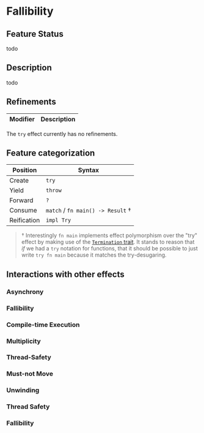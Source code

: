 # Fallibility

## Feature Status

todo

## Description

todo

## Refinements

| Modifier | Description |
| -------- | ----------- |

The `try` effect currently has no refinements.

## Feature categorization

| Position    | Syntax                            |
| ----------- | --------------------------------- |
| Create      | `try`                             |
| Yield       | `throw`                           |
| Forward     | `?`                               |
| Consume     | `match` / `fn main() -> Result` † |
| Reification | `impl Try`                        |

> † Interestingly `fn main` implements effect polymorphism over the "try" effect
> by making use of the [`Termination` trait]. It stands to reason that _if_ we
> had a `try` notation for functions, that it should be possible to just write
> `try fn main` because it matches the try-desugaring.
 
[`Termination` trait]: https://doc.rust-lang.org/std/process/trait.Termination.html


## Interactions with other effects

### Asynchrony
### Fallibility
### Compile-time Execution
### Multiplicity
### Thread-Safety
### Must-not Move
### Unwinding
### Thread Safety
### Fallibility
